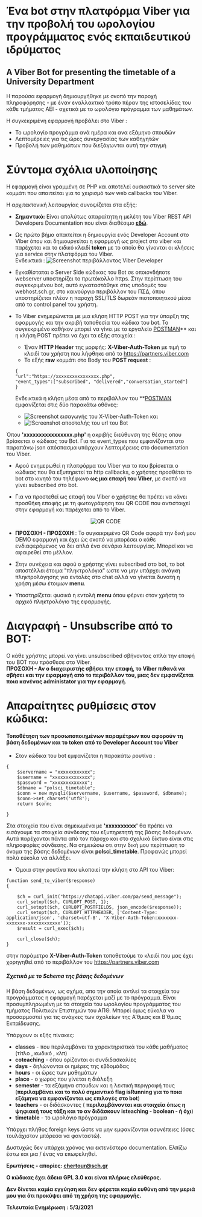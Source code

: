 # Ένα bot στην πλατφόρμα Viber για την προβολή του ωρολογίου προγράμματος ενός εκπαιδευτικού ιδρύματος 
## A Viber Bot for presenting the timetable of a University Department 
Η παρούσα εφαρμογή δημιουργήθηκε με σκοπό την παροχή πληροφόρησης - με έναν εναλλακτικό τρόπο πέραν της ιστοσελίδας του κάθε τμήματος ΑΕΙ - σχετικά με το ωρολόγιο πρόγραμμα των μαθημάτων. 

Η συγκεκριμένη εφαρμογή προβάλει στο Viber :
 - Το ωρολογίο προγράμμα ανά ημέρα και ανα εξάμηνο σπουδών
 - Λεπτομέρειες για τις ώρες συνεργασίας των καθηγητών
 - Προβολή των μαθημάτων που διεξάγωνται αυτή την στιγμή


# Σύντομα σχόλια υλοποίησης
Η εφαρμογή είναι γραμμένη σε PHP και αποτελεί ουσιαστικά το server site κομμάτι που απαιτείται για το χειρισμό των web callbacks του Viber.

Η αρχιτεκτονική λειτουργίας συνοψίζεται στα εξής:
 - **Σημαντικό:** Είναι απολύτως απαραίτητη η μελέτη του Viber REST API Developers Documentation που είναι διαθέσιμο **[εδώ](https://developers.viber.com/docs/api/rest-bot-api/)**. 
 - Ως πρώτο βήμα απαιτείται η δημιουργία ενός Developer Account στο Viber όπου και δημιουργείται η εφαρμογή ως project στο viber και παρέχεται και το ειδικό κλειδί **token** με το οποίο θα γίνονται οι κλήσεις για service στην πλατφόρμα του Viber.
 <br/>Ενδεικτικά :
 ![Screenshot περιβάλλοντος Viber Developer](http://chertour.sites.sch.gr/viber_bot/github_documentation_images/viber_admin.png) 
 
 - Eγκαθίσταται ο Server Side κώδικας του Bot σε οποιονδήποτε webserver υποστηρίζει το πρωτόκολλο https. Στην περίπτωση του συγκεκριμένου bot, αυτό εγκαταστάθηκε στις υποδομές του webhost.sch.gr, στο καινούργιο περιβάλλον του ΠΣΔ, όπου υποστηρίζεται πλέον η παροχή SSL/TLS δωρεάν πιστοποιητικού μέσα από το control panel του χρήστη.
 
 - To Viber ενημερώνεται με μια κλήση HTTP POST για την ύπαρξη της εφαρμογής και την ακριβή τοποθεσία του κώδικα του bot. Το συγκεκριμένο καθήκον μπορεί να γίνει με το εργαλείο [POSTMAN](https://www.postman.com/downloads/)** και η κλήση POST πρέπει να έχει τα εξής στοιχεία  :
     -  Έναν **HTTP Header** της μορφής: **X-Viber-Auth-Token** με τιμή το κλειδί του χρήστη που λήφθηκε από το https://partners.viber.com
     - To εξής **raw** κομμάτι στο Body του **POST request** : 
     ```
     {
   "url":"https://xxxxxxxxxxxxxxxx.php",
    "event_types":["subscribed", "delivered","conversation_started"]
    } 
    ```
	Ενδεικτικά η κλήση μέσα από το περιβάλλον του **[POSTMAN](https://www.postman.com/downloads/) εμφανίζεται στις δύο παρακάτω οθόνες: 
	- ![Screenshot εισαγωγής του X-Viber-Auth-Token](http://chertour.sites.sch.gr/viber_bot/github_documentation_images/x_auth.png) 
	και	
	- ![!Screenshot αποστολής του url του Bot](http://chertour.sites.sch.gr/viber_bot/github_documentation_images/url.png)  
	
Όπου **'xxxxxxxxxxxxxxxx.php'** η ακριβής διεύθυνση της θέσης οπου βρίσκεται ο κώδικας του Bot.
     Για τα event_types που εμφανίζονται στο παραπάνω json απόσπασμα υπάρχουν λεπτομέρειες στο documentation του Viber.


 - Αφού ενημερωθεί η πλατφόρμα του Viber για το που βρίσκεται ο κώδικας που θα εξυπηρετεί τα http callbacks, o χρήστης προσθέτει το bot στο κινητό του τηλέφωνο **ως μια επαφή του Viber**, με σκοπό να γίνει subscribed στο bot. 
 - Για να προστεθεί ως επαφή του Viber o χρήστης θα πρέπει να κάνει προσθήκη επαφής με τη φωτογράφηση του QR CODE που αντιστοιχεί στην εφαρμογή και παρέχεται από το Viber. 
 <br/><center>![QR CODE](http://chertour.sites.sch.gr/viber_bot/github_documentation_images/qr_code.png)  </center>
 
 - **ΠΡΟΣΟΧΗ - ΠΡΟΣΟΧΗ** : Το συγκεκριμένο QR Code αφορά την δική μου DEMO εφαρμογή και έχει ώς σκοπό να μπορέσει ο κάθε ενδιαφερόμενος να δει απλά ένα σενάριο λειτουργίας. Μπορεί και να αφαιρεθεί στο μέλλον.
 - Στην συνέχεια και αφού o χρήστης γίνει subscribed στο bot, το bot αποστέλλει έτοιμα "πληκτρολόγια" ωστε να μην υπάρχει ανάγκη πληκτρολόγησης 
 για εντολές στο chat αλλά να γίνεται δυνατή η χρήση μέσω έτοιμων **menu**. 
 - Υποστηρίζεται φυσικά η εντολή **menu** όπου φέρνει στον χρήστη το αρχικό πληκτρολόγιο της εφαρμογής.
 


# Διαγραφή - Unsubscribe από το BOT:

Ο κάθε χρήστης μπορεί να γίνει unsubscribed σβήνοντας απλά την επαφή του ΒOT που πρόσθεσε στο Viber. <br/>
**ΠΡΟΣΟΧΗ -  Αν ο διαχειριστής σβήσει την επαφή, 
το Viber πιθανά να σβήσει και την εφαρμογή από το περιβάλλον του, μιας δεν εμφανίζεται ποια κανένας administator για την εφαρμογή.**


# Απαραίτητες ρυθμίσεις στον κώδικα: 

#### Τοποθέτηση των προσωποποιημένων παραμέτρων που αφορούν τη βάση δεδομένων και το token από το Developer Account του Viber

- Στον κώδικα του bot εμφανίζεται η παρακάτω ρουτίνα :
```function connectToDB()
{
    $servername = "xxxxxxxxxxxx";
    $username = "xxxxxxxxxxxxxx";
    $password = "xxxxxxxxxxxxx";
    $dbname = "polsci_timetable";
    $conn = new mysqli($servername, $username, $password, $dbname);
    $conn->set_charset('utf8');
    return $conn;

}
```
Στα στοιχεία που είναι σημειωμένα με **'xxxxxxxxxx'**  θα πρέπει να εισάγουμε τα στοιχεία σύνδεσης του εξυπηρετητή της βάσης δεδομένων. 
Αυτά παρέχονται πάντα από τον πάροχο και στο σχολικό δίκτυο είναι στις πληροφορίες σύνδεσης. 
Να σημειώσω οτι στην δική μου περίπτωση το όνομα της βάσης δεδομένων είναι **polsci_timetable**. 
Προφανώς μπορεί πολύ εύκολα να αλλάξει. 


- Όμοια στην ρουτίνα που υλοποιεί την κλήση στο ΑPI του Viber:
```
function send_to_viber($response)
{

    $ch = curl_init("https://chatapi.viber.com/pa/send_message");
    curl_setopt($ch, CURLOPT_POST, 1);
    curl_setopt($ch, CURLOPT_POSTFIELDS, json_encode($response));
    curl_setopt($ch, CURLOPT_HTTPHEADER, ['Content-Type: application/json', 'charset=utf-8', 'X-Viber-Auth-Token:xxxxxxx-xxxxxxx-xxxxxxxxxxxx']);
    $result = curl_exec($ch);

    curl_close($ch);
}
```

στην παράμετρο **X-Viber-Auth-Token** τοποθετούμε το κλειδί που μας έχει χορηγηθεί από το περιβάλλον του https://partners.viber.com

##### Σχετικά με το Schema της βάσης δεδομένων

Η βάση δεδομένων, ως σχήμα, απο την οποία αντλεί τα στοιχεία του προγράμματος η εφαρμογή παρέχεται μαζί με το πρόγραμμα. 
Είναι προσυμπληρωμένη με τα στοιχεία του ωρολογίου προγράμματος του τμήματος Πολιτικών Επιστημών του ΑΠΘ. 
Μπορεί όμως εύκολα να προσαρμοστεί για τις ανάγκες των σχολείων της Α'θμιας και Β'θμιας Εκπαίδευσης. 

Υπάρχουν οι εξής πίνακες: 
 - **classes** - που περιλαμβάνει τα χαρακτηριστικά του κάθε μαθήματος (τίτλο , κωδικό , κλπ)
 - **coteaching** - όπου ορίζονται οι συνδιδασκαλίες
 - **days** - δηλώνονται οι ημέρες της εβδομάδας
 - **hours** - οι ώρες των μαθημάτων
 - **place** - o χωρος που γίνεται η διάλεξη
 - **semester** - τα εξάμηνα σπουδων και η λεκτική περιγραφή τους (**περιλαμβάνει και το πολύ σημαντικό flag isRunning για το ποια εξάμηνα να εμφανίζονται ως επιλογές στο bot**)
 - **teachers** - οι διδάσκοντες ( **περιλαμβάνονται και στοιχεία όπως η ψηφιακή τους τάξη και το αν διδάσκουν isteaching - boolean - ή όχι**)
 - **timetable** - το ωρολόγιο πρόγραμμα
 
 Υπάρχει πλήθος foreign keys ώστε να μην εμφανίζονται ασυνέπειες (όσες τουλάχιστον μπόρεσα να φανταστώ).
 
Δυστυχώς δεν υπάρχει χρόνος για εκτενέστερο documentation.
Ελπίζω έστω και μια / ένας να επωφεληθεί.

**Ερωτήσεις - απορίες: chertour@sch.gr**

**Ο κώδικας έχει άδεια GPL 3.0 και είναι πλήρως ελεύθερος.**

**Δεν δίνεται καμία εγγύηση και δεν φέρεται καμία ευθύνη από την μεριά μου για ότι προκύψει από τη χρήση της εφαρμογής.**

**Τελευταία Ενημέρωση : 5/3/2021**